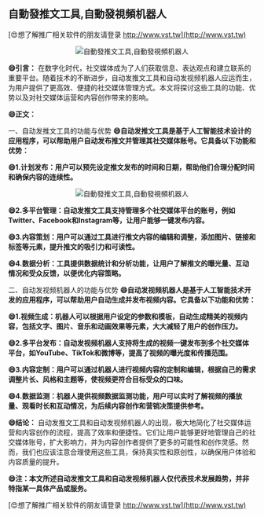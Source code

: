 ## **自動發推文工具,自動發視頻机器人**

[😍想了解推广相关软件的朋友请登录 http://www.vst.tw](http://www.vst.tw)

 <center><img src="https://vst.tw/MP4/tuiguang/png/1.png" alt="自動發推文工具,自動發視頻机器人"></center>

**😄引言：**
在数字化时代，社交媒体成为了人们获取信息、表达观点和建立联系的重要平台。随着技术的不断进步，自动发推文工具和自动发视频机器人应运而生，为用户提供了更高效、便捷的社交媒体管理方式。本文将探讨这些工具的功能、优势以及对社交媒体运营和内容创作带来的影响。

**😄正文：**

一、自动发推文工具的功能与优势
**😄自动发推文工具是基于人工智能技术设计的应用程序，可以帮助用户自动发布推文并管理其社交媒体账号。它具备以下功能和优势：**

**😄1.计划发布：用户可以预先设定推文发布的时间和日期，帮助他们合理分配时间和确保内容的连续性。**

 <center><img src="https://vst.tw/MP4/tuiguang/png/5.png" alt="自動發推文工具,自動發視頻机器人"></center>

**😄2.多平台管理：自动发推文工具支持管理多个社交媒体平台的账号，例如Twitter、Facebook和Instagram等，让用户能够一键发布内容。**

**😄3.内容策划：用户可以通过工具进行推文内容的编辑和调整，添加图片、链接和标签等元素，提升推文的吸引力和可读性。**

**😄4.数据分析：工具提供数据统计和分析功能，让用户了解推文的曝光量、互动情况和受众反馈，以便优化内容策略。**

二、自动发视频机器人的功能与优势
**😄自动发视频机器人是基于人工智能技术开发的应用程序，可以帮助用户自动生成并发布视频内容。它具备以下功能和优势：**

**😄1.视频生成：机器人可以根据用户设定的参数和模板，自动生成精美的视频内容，包括文字、图片、音乐和动画效果等元素，大大减轻了用户的创作压力。**

**😄2.多平台发布：自动发视频机器人支持将生成的视频一键发布到多个社交媒体平台，如YouTube、TikTok和微博等，提高了视频的曝光度和传播范围。**

**😄3.内容定制：用户可以通过机器人进行视频内容的定制和编辑，根据自己的需求调整片长、风格和主题等，使视频更符合目标受众的口味。**

**😄4.数据监测：机器人提供视频数据监测功能，用户可以实时了解视频的播放量、观看时长和互动情况，为后续内容创作和营销决策提供参考。**

**😄结论：**
自动发推文工具和自动发视频机器人的出现，极大地简化了社交媒体运营和内容创作的流程，提高了效率和便捷性。它们让用户能够更好地管理自己的社交媒体账号，扩大影响力，并为内容创作者提供了更多的可能性和创作灵感。然而，我们也应该注意合理使用这些工具，保持真实性和原创性，以确保用户体验和内容质量的提升。

**😄注：本文所述自动发推文工具和自动发视频机器人仅代表技术发展趋势，并非特指某一具体产品或服务。**

[😍想了解推广相关软件的朋友请登录 http://www.vst.tw](http://www.vst.tw)



